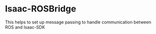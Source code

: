 # Isaac-ROSBridge

This helps to set up message passing to handle communication between ROS and Isaac-SDK
